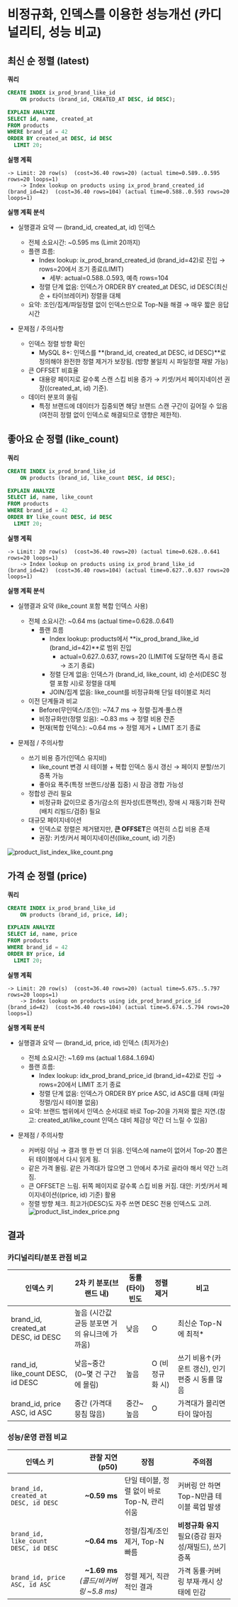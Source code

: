 
# 비정규화, 인덱스를 이용한 성능개선 (카디널리티, 성능 비교)

## 최신 순 정렬 (latest)
**쿼리**
```sql
CREATE INDEX ix_prod_brand_like_id
    ON products (brand_id, CREATED_AT DESC, id DESC);

EXPLAIN ANALYZE
SELECT id, name, created_at
FROM products
WHERE brand_id = 42
ORDER BY created_at DESC, id DESC
  LIMIT 20;

```
**실행 계획**
```
-> Limit: 20 row(s)  (cost=36.40 rows=20) (actual time=0.589..0.595 rows=20 loops=1)
    -> Index lookup on products using ix_prod_brand_created_id (brand_id=42)  (cost=36.40 rows=104) (actual time=0.588..0.593 rows=20 loops=1)
```

**실행 계획 분석**
- 실행결과 요약 — (brand_id, created_at, id) 인덱스
  * 전체 소요시간: ~0.595 ms (Limit 20까지)
  * 플랜 흐름:
    * Index lookup: ix_prod_brand_created_id (brand_id=42)로 진입 → rows=20에서 조기 종료(LIMIT)
      * 세부: actual=0.588..0.593, 예측 rows=104
    * 정렬 단계 없음: 인덱스가 ORDER BY created_at DESC, id DESC(최신순 + 타이브레이커) 정렬을 대체
  * 요약: 조인/집계/파일정렬 없이 인덱스만으로 Top-N을 해결 → 매우 짧은 응답시간

- 문제점 / 주의사항
  * 인덱스 정렬 방향 확인
    * MySQL 8+: 인덱스를 **(brand_id, created_at DESC, id DESC)**로 정의해야 완전한 정렬 제거가 보장됨. (방향 불일치 시 파일정렬 재발 가능)
  * 큰 OFFSET 비효율
    * 대용량 페이지로 갈수록 스캔 스킵 비용 증가 → 키셋/커서 페이지네이션 권장((created_at, id) 기준).
  * 데이터 분포의 쏠림
    * 특정 브랜드에 데이터가 집중되면 해당 브랜드 스캔 구간이 길어질 수 있음(여전히 정렬 없이 인덱스로 해결되므로 영향은 제한적).


## 좋아요 순 정렬 (like_count)

**쿼리**
```sql
CREATE INDEX ix_prod_brand_like_id
    ON products (brand_id, like_count DESC, id DESC);

EXPLAIN ANALYZE
SELECT id, name, like_count
FROM products
WHERE brand_id = 42
ORDER BY like_count DESC, id DESC
  LIMIT 20;

```
**실행 계획**
```
-> Limit: 20 row(s)  (cost=36.40 rows=20) (actual time=0.628..0.641 rows=20 loops=1)
    -> Index lookup on products using ix_prod_brand_like_id (brand_id=42)  (cost=36.40 rows=104) (actual time=0.627..0.637 rows=20 loops=1)
```

**실행 계획 분석**
- 실행결과 요약 (like_count 포함 복합 인덱스 사용)
  * 전체 소요시간: ~0.64 ms (actual time=0.628..0.641)
    * 플랜 흐름
      * Index lookup: products에서 **ix_prod_brand_like_id (brand_id=42)**로 범위 진입
        * actual=0.627..0.637, rows=20 (LIMIT에 도달하면 즉시 종료 → 조기 종료)
      * 정렬 단계 없음: 인덱스가 (brand_id, like_count, id) 순서(DESC 정렬 포함 시)로 정렬을 대체
      * JOIN/집계 없음: like_count를 비정규화해 단일 테이블로 처리
  * 이전 단계들과 비교
    * Before(무인덱스/조인): ~74.7 ms → 정렬·집계·풀스캔
    * 비정규화만(정렬 있음): ~0.83 ms → 정렬 비용 잔존
    * 현재(복합 인덱스): ~0.64 ms → 정렬 제거 + LIMIT 조기 종료

- 문제점 / 주의사항
  * 쓰기 비용 증가(인덱스 유지비)
    * like_count 변경 시 테이블 + 복합 인덱스 동시 갱신 → 페이지 분할/쓰기 증폭 가능
    * 좋아요 폭주(특정 브랜드/상품 집중) 시 잠금 경합 가능성
  * 정합성 관리 필요
    * 비정규화 값이므로 증가/감소의 원자성(트랜잭션), 장애 시 재동기화 전략(배치 리빌드/검증) 필요
  * 대규모 페이지네이션
    * 인덱스로 정렬은 제거됐지만, **큰 OFFSET**은 여전히 스킵 비용 존재
    * 권장: 키셋/커서 페이지네이션((like_count, id) 기준)

![product_list_index_like_count.png](../image/product_list_index_like_count.png)


## 가격 순 정렬 (price)

**쿼리**
```sql
CREATE INDEX ix_prod_brand_like_id
    ON products (brand_id, price, id);

EXPLAIN ANALYZE
SELECT id, name, price
FROM products
WHERE brand_id = 42
ORDER BY price, id
  LIMIT 20;
```
**실행 계획**
```
-> Limit: 20 row(s)  (cost=36.40 rows=20) (actual time=5.675..5.797 rows=20 loops=1)
    -> Index lookup on products using idx_prod_brand_price_id (brand_id=42)  (cost=36.40 rows=104) (actual time=5.674..5.794 rows=20 loops=1)
```

**실행 계획 분석**
- 실행결과 요약 — (brand_id, price, id) 인덱스 (최저가순)
  * 전체 소요시간: ~1.69 ms (actual 1.684..1.694)
  * 플랜 흐름:
    * Index lookup: idx_prod_brand_price_id (brand_id=42)로 진입 → rows=20에서 LIMIT 조기 종료
    * 정렬 단계 없음: 인덱스가 ORDER BY price ASC, id ASC를 대체 (파일 정렬/임시 테이블 없음)
  * 요약: 브랜드 범위에서 인덱스 순서대로 바로 Top-20을 가져와 짧은 지연.(참고: created_at/like_count 인덱스 대비 체감상 약간 더 느릴 수 있음)

- 문제점 / 주의사항
  * 커버링 아님 → 결과 행 한 번 더 읽음. 인덱스에 name이 없어서 Top-20 뽑은 뒤 테이블에서 다시 읽게 됨.
  * 같은 가격 몰림. 같은 가격대가 많으면 그 안에서 추가로 골라야 해서 약간 느려짐. 
  * 큰 OFFSET은 느림. 뒤쪽 페이지로 갈수록 스킵 비용 커짐. 대안: 키셋/커서 페이지네이션((price, id) 기준) 활용
  * 정렬 방향 체크. 최고가(DESC)도 자주 쓰면 DESC 전용 인덱스도 고려.
![product_list_index_price.png](../image/product_list_index_price.png)

## 결과

### 카디널리티/분포 관점 비교
| 인덱스 키 | 2차 키 분포(브랜드 내) | 동률(타이) 빈도                        | 정렬 제거   | 비고 |
| --- | --- |----------------------------------|---------| --- |
| brand_id, created_at DESC, id DESC | 높음 (시간값 균등 분포면 거의 유니크에 가까움) | 낮음 | O  | 최신순 Top-N에 최적* |
| rand_id, like_count DESC, id DESC | 낮음~중간 (0~몇 건 구간에 몰림) | 높음 | O (비정규화 시) | 쓰기 비용↑(카운트 갱신), 인기 편중 시 동률 많음 |
| brand_id, price ASC, id ASC | 중간 (가격대 뭉침 많음)| 중간~높음 | O       | 가격대가 몰리면 타이 많아짐 |

### 성능/운영 관점 비교
| 인덱스 키                                |                         관찰 지연(p50) | 장점                            | 주의점                               |
| ------------------------------------ | ---------------------------------: | ----------------------------- | --------------------------------- |
| `brand_id, created_at DESC, id DESC` |                      **\~0.59 ms** | 단일 테이블, 정렬 없이 바로 Top-N, 관리 쉬움 | 커버링 안 하면 Top-N만큼 테이블 룩업 발생        |
| `brand_id, like_count DESC, id DESC` |                      **\~0.64 ms** | 정렬/집계/조인 제거, Top-N 빠름         | **비정규화 유지** 필요(증감 원자성/재빌드), 쓰기 증폭 |
| `brand_id, price ASC, id ASC`        | **\~1.69 ms** *(콜드/비커버링 \~5.8 ms)* | 정렬 제거, 직관적인 결과                | 가격 동률·커버링 부재·캐시 상태에 민감            |


